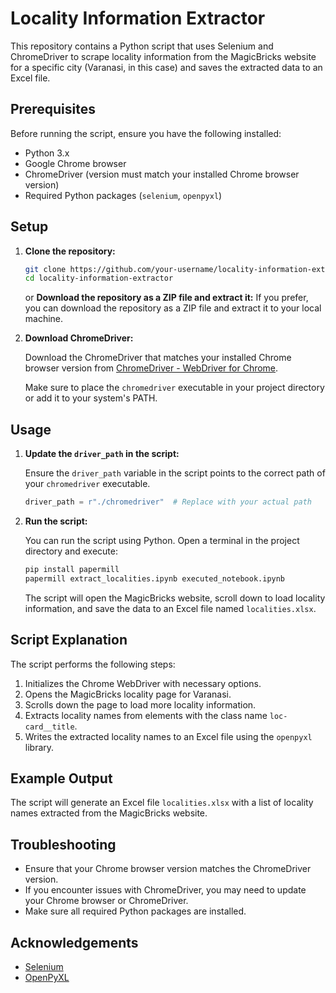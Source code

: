 # Locality Information Extractor

This repository contains a Python script that uses Selenium and ChromeDriver to scrape locality information from the MagicBricks website for a specific city (Varanasi, in this case) and saves the extracted data to an Excel file.

## Prerequisites

Before running the script, ensure you have the following installed:

- Python 3.x
- Google Chrome browser
- ChromeDriver (version must match your installed Chrome browser version)
- Required Python packages (`selenium`, `openpyxl`)

## Setup

1. **Clone the repository:**

    ```bash
    git clone https://github.com/your-username/locality-information-extractor.git
    cd locality-information-extractor
    ```
   or
   **Download the repository as a ZIP file and extract it:**
    If you prefer, you can download the repository as a ZIP file and extract it to your local machine.
    
3. **Download ChromeDriver:**

    Download the ChromeDriver that matches your installed Chrome browser version from [ChromeDriver - WebDriver for Chrome](https://developer.chrome.com/docs/chromedriver/downloads).

    Make sure to place the `chromedriver` executable in your project directory or add it to your system's PATH.

## Usage

1. **Update the `driver_path` in the script:**

    Ensure the `driver_path` variable in the script points to the correct path of your `chromedriver` executable.

    ```python
    driver_path = r"./chromedriver"  # Replace with your actual path
    ```

2. **Run the script:**

    You can run the script using Python. Open a terminal in the project directory and execute:

    ```bash
    pip install papermill
    papermill extract_localities.ipynb executed_notebook.ipynb

    ```

    The script will open the MagicBricks website, scroll down to load locality information, and save the data to an Excel file named `localities.xlsx`.

## Script Explanation

The script performs the following steps:

1. Initializes the Chrome WebDriver with necessary options.
2. Opens the MagicBricks locality page for Varanasi.
3. Scrolls down the page to load more locality information.
4. Extracts locality names from elements with the class name `loc-card__title`.
5. Writes the extracted locality names to an Excel file using the `openpyxl` library.

## Example Output

The script will generate an Excel file `localities.xlsx` with a list of locality names extracted from the MagicBricks website.

## Troubleshooting

- Ensure that your Chrome browser version matches the ChromeDriver version.
- If you encounter issues with ChromeDriver, you may need to update your Chrome browser or ChromeDriver.
- Make sure all required Python packages are installed.


## Acknowledgements

- [Selenium](https://www.selenium.dev/)
- [OpenPyXL](https://openpyxl.readthedocs.io/en/stable/)

